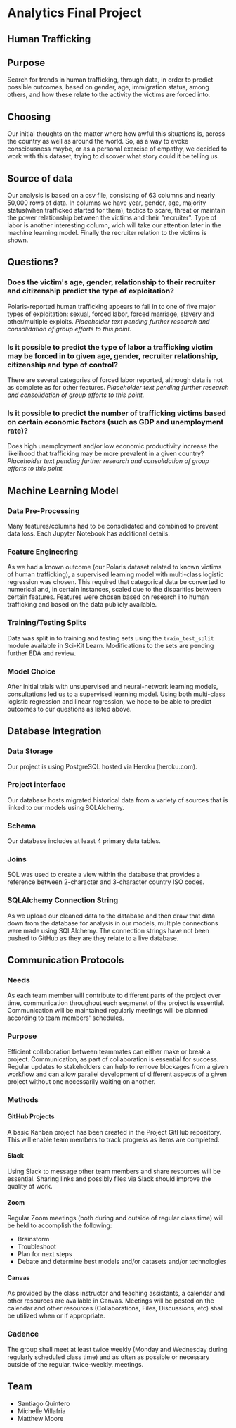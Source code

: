 # Analytics Final Project

## Human Trafficking

## Purpose
Search for trends in human trafficking, through data, in order to predict possible outcomes, based on gender, age, immigration status, among others, and how these relate to the activity the victims are forced into.

## Choosing
Our initial thoughts on the matter where how awful this situations is, across the country as well as around the world. So, as a way to evoke consciousness maybe, or as a personal exercise of empathy, we decided to work with this dataset, trying to discover what story could it be telling us. 

## Source of data
Our analysis is based on a csv file, consisting of 63 columns and nearly 50,000 rows of data.
In columns we have year, gender, age, majority status(when trafficked started for them),  tactics to scare, threat or maintain the power relationship between the victims and their "recruiter".
Type of labor is another interesting column, wich will take our attention later in the machine learning model.
Finally the recruiter relation to the victims is shown. 

## Questions?
### Does the victim's age, gender, relationship to their recruiter and citizenship predict the type of exploitation?
Polaris-reported human trafficking appears to fall in to one of five major types of exploitation: sexual, forced labor, forced marriage, slavery and other/multiple exploits.
*Placeholder text pending further research and consolidation of group efforts to this point.*

### Is it possible to predict the type of labor a trafficking victim may be forced in to given age, gender, recruiter relationship, citizenship and type of control?
There are several categories of forced labor reported, although data is not as complete as for other features.
*Placeholder text pending further research and consolidation of group efforts to this point.*

### Is it possible to predict the number of trafficking victims based on certain economic factors (such as GDP and unemployment rate)?
Does high unemployment and/or low economic productivity increase the likelihood that trafficking may be more prevalent in a given country?
*Placeholder text pending further research and consolidation of group efforts to this point.*

## Machine Learning Model
### Data Pre-Processing
Many features/columns had to be consolidated and combined to prevent data loss. Each Jupyter Notebook has additional details.

### Feature Engineering
As we had a known outcome (our Polaris dataset related to known victims of human trafficking), a supervised learning model with multi-class logistic regression was chosen. This required that categorical data be converted to numerical and, in certain instances, scaled due to the disparities between certain features. Features were chosen based on research i to human trafficking and based on the data publicly available.

### Training/Testing Splits
Data was split in to training and testing sets using the `train_test_split` module available in Sci-Kit Learn. Modifications to the sets are pending further EDA and review.

### Model Choice
After initial trials with unsupervised and neural-network learning models, consultations led us to a supervised learning model. Using both multi-class logistic regression and linear regression, we hope to be able to predict outcomes to our questions as listed above.

## Database Integration
### Data Storage
Our project is using PostgreSQL hosted via Heroku (heroku.com).

### Project interface
Our database hosts migrated historical data from a variety of sources that is linked to our models using SQLAlchemy.

### Schema
Our database includes at least 4 primary data tables.

### Joins
SQL was used to create a view within the database that provides a reference between 2-character and 3-character country ISO codes.

### SQLAlchemy Connection String
As we upload our cleaned data to the database and then draw that data down from the database for analysis in our models, multiple connections were made using SQLAlchemy. The connection strings have not been pushed to GitHub as they are they relate to a live database.

## Communication Protocols
### Needs
As each team member will contribute to different parts of the project over time, communication throughout each segmenet of the project is essential. Communication will be maintained regularly meetings will be planned according to team members' schedules.

### Purpose
Efficient collaboration between teammates can either make or break a project. Communication, as part of collaboration is essential for success. Regular updates to stakeholders can help to remove blockages from a given workflow and can allow parallel development of different aspects of a given project without one necessarily waiting on another.

### Methods
#### GitHub Projects
A basic Kanban project has been created in the Project GitHub repository. This will enable team members to track progress as items are completed.

#### Slack
Using Slack to message other team members and share resources will be essential. Sharing links and possibly files via Slack should improve the quality of work.

#### Zoom
Regular Zoom meetings (both during and outside of regular class time) will be held to accomplish the following:
- Brainstorm
- Troubleshoot
- Plan for next steps
- Debate and determine best models and/or datasets and/or technologies

#### Canvas
As provided by the class instructor and teaching assistants, a calendar and other resources are available in Canvas. Meetings will be posted on the calendar and other resources (Collaborations, Files, Discussions, etc) shall be utilized when or if appropriate.

### Cadence
The group shall meet at least twice weekly (Monday and Wednesday during regularly scheduled class time) and as often as possible or necessary outside of the regular, twice-weekly, meetings.

## Team
* Santiago Quintero
* Michelle Villafria
* Matthew Moore